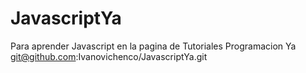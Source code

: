 # JavascriptYa
Para aprender Javascript en la pagina de Tutoriales Programacion Ya
git@github.com:Ivanovichenco/JavascriptYa.git